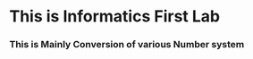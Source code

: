 <h1>This is Informatics First Lab </h1>
<h3> This is Mainly Conversion of various Number system</h3>
